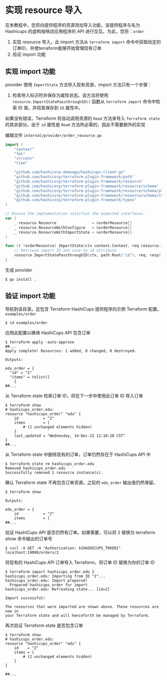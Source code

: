 # 实现 resource 导入



在本教程中，您将向提供程序的资源添加导入功能，该提供程序与名为 Hashicups 的虚构咖啡店应用程序的 API 进行交互。为此，您将：`order`

1. 实现 resource 导入，此 import 方法从 `terraform import` 命令中获取给定的订单ID，并使terraform能够开始管理现有订单
2. 验证 import 功能



## 实现 import 功能

provider 使用 `ImportState` 方法导入现有资源，import 方法只有一个步骤：

1. 检索导入标识符并保存为属性状态。该方法将使用 `resource.ImportStatePassthroughID()` 函数从 `terraform import` 命令中检索 ID 值，并将其保存到 `ID` 属性中。

如果没有错误，Terraform 将自动调用资源的 `Read` 方法来导入 `Terraform state` 的其余部分。由于 `id` 属性是 `Read` 方法所必需的，因此不需要额外的实现

编辑文件 `internal/provider/order_resource.go`

```go
import (
    "context"
    "fmt"
    "strconv"
    "time"

    "github.com/hashicorp-demoapp/hashicups-client-go"
    "github.com/hashicorp/terraform-plugin-framework/path"
    "github.com/hashicorp/terraform-plugin-framework/resource"
    "github.com/hashicorp/terraform-plugin-framework/resource/schema"
    "github.com/hashicorp/terraform-plugin-framework/resource/schema/planmodifier"
    "github.com/hashicorp/terraform-plugin-framework/resource/schema/stringplanmodifier"
    "github.com/hashicorp/terraform-plugin-framework/types"
)

// Ensure the implementation satisfies the expected interfaces.
var (
    _ resource.Resource                = &orderResource{}
    _ resource.ResourceWithConfigure   = &orderResource{}
    _ resource.ResourceWithImportState = &orderResource{}
)

func (r *orderResource) ImportState(ctx context.Context, req resource.ImportStateRequest, resp *resource.ImportStateResponse) {
    // Retrieve import ID and save to id attribute
    resource.ImportStatePassthroughID(ctx, path.Root("id"), req, resp)
}
```

生成 provider

```shell
$ go install .
```



## 验证 import 功能

导航到该目录。这包含 Terraform HashiCups 提供程序的示例 Terraform 配置。`examples/order`

```shell
$ cd examples/order
```

应用此配置以确保 HashiCups API 包含订单

```shell
$ terraform apply -auto-approve
##...
Apply complete! Resources: 1 added, 0 changed, 0 destroyed.

Outputs:

edu_order = {
  "id" = "2"
  "items" = tolist([
    {
##...
```

从 Terraform state 检索订单 ID，将在下一步中使用此订单 ID 导入订单

```shell
$ terraform show
# hashicups_order.edu:
resource "hashicups_order" "edu" {
    id           = "2"
    items        = [
        # (2 unchanged elements hidden)
    ]
    last_updated = "Wednesday, 14-Dec-22 11:18:20 CST"
}
##...
```

从 Terraform state 中删除现有的订单，订单仍然存在于 HashiCups API 中

```shell
$ terraform state rm hashicups_order.edu
Removed hashicups_order.edu
Successfully removed 1 resource instance(s).
```

确认 Terraform state 不再包含订单资源。之前的 `edu_order` 输出值仍然保留。

```shell
$ terraform show

Outputs:

edu_order = {
    id           = "2"
    items        = [
##...
```

验证 HashiCups API 是否仍然有订单。如果需要，可以将 2 替换为 terraform show 命令输出的订单号

```shell
$ curl -X GET -H "Authorization: ${HASHICUPS_TOKEN}" localhost:19090/orders/2
```

将现有的 HashiCups API 订单导入 Terraform，将订单 ID 替换为你的订单 ID

```shell
$ terraform import hashicups_order.edu 2
hashicups_order.edu: Importing from ID "2"...
hashicups_order.edu: Import prepared!
  Prepared hashicups_order for import
hashicups_order.edu: Refreshing state... [id=2]

Import successful!

The resources that were imported are shown above. These resources are now in
your Terraform state and will henceforth be managed by Terraform.
```

再次验证 Terraform state 是否包含订单

```shell
$ terraform show
# hashicups_order.edu:
resource "hashicups_order" "edu" {
    id    = "2"
    items = [
        # (2 unchanged elements hidden)
    ]
}

##...
```

